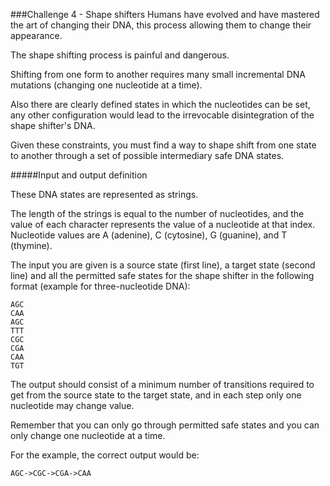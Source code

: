 ﻿###Challenge 4 - Shape shifters
Humans have evolved and have mastered the art of changing their DNA, this process allowing them to change their appearance.

The shape shifting process is painful and dangerous.

Shifting from one form to another requires many small incremental DNA mutations (changing one nucleotide at a time).

Also there are clearly defined states in which the nucleotides can be set, any other configuration would lead to the irrevocable disintegration of the shape shifter's DNA.

Given these constraints, you must find a way to shape shift from one state to another through a set of possible intermediary safe DNA states.

#####Input and output definition

These DNA states are represented as strings.

The length of the strings is equal to the number of nucleotides, and the value of each character represents the value of a nucleotide at that index. Nucleotide values are A (adenine), C (cytosine), G (guanine), and T (thymine).

The input you are given is a source state (first line), a target state (second line) and all the permitted safe states for the shape shifter in the following format (example for three-nucleotide DNA):
```
AGC
CAA
AGC
TTT
CGC
CGA
CAA
TGT
```
The output should consist of a minimum number of transitions required to get from the source state to the target state, and in each step only one nucleotide may change value.

Remember that you can only go through permitted safe states and you can only change one nucleotide at a time.

For the example, the correct output would be:
```
AGC->CGC->CGA->CAA
```
